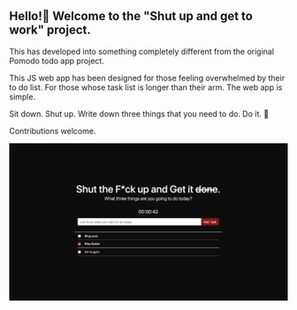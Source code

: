 ## Hello!👋 Welcome to the "Shut up and get to work" project.

This has developed into something completely different from the original Pomodo todo app project.

This JS web app has been designed for those feeling overwhelmed by their to do list. For those whose task list is longer than their arm. The web app is simple.

Sit down. Shut up. Write down three things that you need to do. Do it. 🤘

Contributions welcome.

![Screenshot](screenshot.png)

